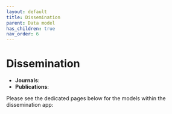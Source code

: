 ```yaml
---
layout: default
title: Dissemination
parent: Data model
has_children: true
nav_order: 6
---
```

# Dissemination
- __Journals__:
- __Publications__:

Please see the dedicated pages below for the models within the dissemination app:


